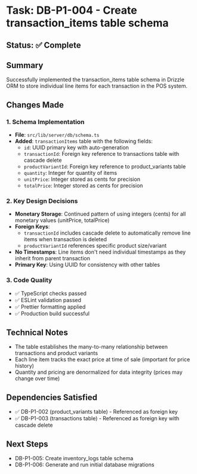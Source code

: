 # Task: DB-P1-004 - Create transaction_items table schema

## Status: ✅ Complete

## Summary

Successfully implemented the transaction_items table schema in Drizzle ORM to store individual line items for each transaction in the POS system.

## Changes Made

### 1. Schema Implementation

- **File**: `src/lib/server/db/schema.ts`
- **Added**: `transactionItems` table with the following fields:
  - `id`: UUID primary key with auto-generation
  - `transactionId`: Foreign key reference to transactions table with cascade delete
  - `productVariantId`: Foreign key reference to product_variants table
  - `quantity`: Integer for quantity of items
  - `unitPrice`: Integer stored as cents for precision
  - `totalPrice`: Integer stored as cents for precision

### 2. Key Design Decisions

- **Monetary Storage**: Continued pattern of using integers (cents) for all monetary values (unitPrice, totalPrice)
- **Foreign Keys**:
  - `transactionId` includes cascade delete to automatically remove line items when transaction is deleted
  - `productVariantId` references specific product size/variant
- **No Timestamps**: Line items don't need individual timestamps as they inherit from parent transaction
- **Primary Key**: Using UUID for consistency with other tables

### 3. Code Quality

- ✅ TypeScript checks passed
- ✅ ESLint validation passed
- ✅ Prettier formatting applied
- ✅ Production build successful

## Technical Notes

- The table establishes the many-to-many relationship between transactions and product variants
- Each line item tracks the exact price at time of sale (important for price history)
- Quantity and pricing are denormalized for data integrity (prices may change over time)

## Dependencies Satisfied

- ✅ DB-P1-002 (product_variants table) - Referenced as foreign key
- ✅ DB-P1-003 (transactions table) - Referenced as foreign key with cascade delete

## Next Steps

- DB-P1-005: Create inventory_logs table schema
- DB-P1-006: Generate and run initial database migrations
